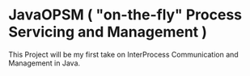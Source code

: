 # JavaOPSM ( "on-the-fly" Process Servicing and Management )
This Project will be my first take on InterProcess Communication and Management in Java.
